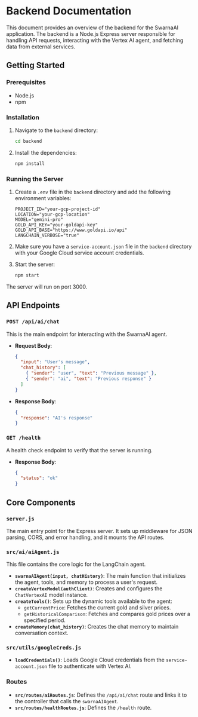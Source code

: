 # Backend Documentation

This document provides an overview of the backend for the SwarnaAI application. The backend is a Node.js Express server responsible for handling API requests, interacting with the Vertex AI agent, and fetching data from external services.

## Getting Started

### Prerequisites

- Node.js
- npm

### Installation

1.  Navigate to the `backend` directory:
    ```bash
    cd backend
    ```
2.  Install the dependencies:
    ```bash
    npm install
    ```

### Running the Server

1.  Create a `.env` file in the `backend` directory and add the following environment variables:
    ```
    PROJECT_ID="your-gcp-project-id"
    LOCATION="your-gcp-location"
    MODEL="gemini-pro"
    GOLD_API_KEY="your-goldapi-key"
    GOLD_API_BASE="https://www.goldapi.io/api"
    LANGCHAIN_VERBOSE="true"
    ```
2.  Make sure you have a `service-account.json` file in the `backend` directory with your Google Cloud service account credentials.

3.  Start the server:
    ```bash
    npm start
    ```
The server will run on port 3000.

## API Endpoints

### `POST /api/ai/chat`

This is the main endpoint for interacting with the SwarnaAI agent.

-   **Request Body**:
    ```json
    {
      "input": "User's message",
      "chat_history": [
        { "sender": "user", "text": "Previous message" },
        { "sender": "ai", "text": "Previous response" }
      ]
    }
    ```
-   **Response Body**:
    ```json
    {
      "response": "AI's response"
    }
    ```

### `GET /health`

A health check endpoint to verify that the server is running.

-   **Response Body**:
    ```json
    {
      "status": "ok"
    }
    ```

## Core Components

### `server.js`

The main entry point for the Express server. It sets up middleware for JSON parsing, CORS, and error handling, and it mounts the API routes.

### `src/ai/aiAgent.js`

This file contains the core logic for the LangChain agent.

-   **`swarnaAIAgent(input, chatHistory)`**: The main function that initializes the agent, tools, and memory to process a user's request.
-   **`createVertexModel(authClient)`**: Creates and configures the `ChatVertexAI` model instance.
-   **`createTools()`**: Sets up the dynamic tools available to the agent:
    -   `getCurrentPrice`: Fetches the current gold and silver prices.
    -   `getHistoricalComparison`: Fetches and compares gold prices over a specified period.
-   **`createMemory(chat_history)`**: Creates the chat memory to maintain conversation context.

### `src/utils/googleCreds.js`

-   **`loadCredentials()`**: Loads Google Cloud credentials from the `service-account.json` file to authenticate with Vertex AI.

### Routes

-   **`src/routes/aiRoutes.js`**: Defines the `/api/ai/chat` route and links it to the controller that calls the `swarnaAIAgent`.
-   **`src/routes/healthRoutes.js`**: Defines the `/health` route.
